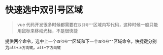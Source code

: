 # 快速选中双引号区域

> vue 代码开发很多时候都需要在`双引号""`区域内写代码，这种时候一般只能用鼠标来移动光标，不是很快捷

提供两个命令，选中上一个`双引号""`区域和下一个`双引号""`区域命令，快捷键分别为`alt+上方向键`，`alt+下方向键`

 
 <git-talk/> 
 